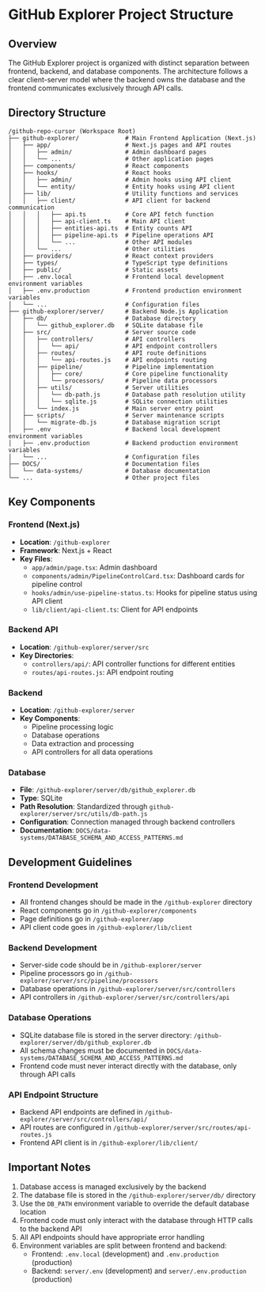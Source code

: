 # GitHub Explorer Project Structure

## Overview

The GitHub Explorer project is organized with distinct separation between frontend, backend, and database components. The architecture follows a clear client-server model where the backend owns the database and the frontend communicates exclusively through API calls.

## Directory Structure

```
/github-repo-cursor (Workspace Root)
├── github-explorer/             # Main Frontend Application (Next.js)
│   ├── app/                     # Next.js pages and API routes
│   │   ├── admin/               # Admin dashboard pages
│   │   └── ...                  # Other application pages
│   ├── components/              # React components
│   ├── hooks/                   # React hooks
│   │   ├── admin/               # Admin hooks using API client
│   │   └── entity/              # Entity hooks using API client
│   ├── lib/                     # Utility functions and services
│   │   ├── client/              # API client for backend communication
│   │   │   ├── api.ts           # Core API fetch function
│   │   │   ├── api-client.ts    # Main API client
│   │   │   ├── entities-api.ts  # Entity counts API
│   │   │   ├── pipeline-api.ts  # Pipeline operations API
│   │   │   └── ...              # Other API modules
│   │   └── ...                  # Other utilities
│   ├── providers/               # React context providers
│   ├── types/                   # TypeScript type definitions
│   ├── public/                  # Static assets
│   ├── .env.local               # Frontend local development environment variables
│   ├── .env.production          # Frontend production environment variables
│   └── ...                      # Configuration files
├── github-explorer/server/      # Backend Node.js Application
│   ├── db/                      # Database directory
│   │   └── github_explorer.db   # SQLite database file
│   ├── src/                     # Server source code
│   │   ├── controllers/         # API controllers
│   │   │   └── api/             # API endpoint controllers
│   │   ├── routes/              # API route definitions
│   │   │   └── api-routes.js    # API endpoints routing
│   │   ├── pipeline/            # Pipeline implementation
│   │   │   ├── core/            # Core pipeline functionality
│   │   │   └── processors/      # Pipeline data processors
│   │   ├── utils/               # Server utilities
│   │   │   └── db-path.js       # Database path resolution utility
│   │   │   └── sqlite.js        # SQLite connection utilities
│   │   └── index.js             # Main server entry point
│   ├── scripts/                 # Server maintenance scripts
│   │   └── migrate-db.js        # Database migration script
│   ├── .env                     # Backend local development environment variables
│   ├── .env.production          # Backend production environment variables
│   └── ...                      # Configuration files
├── DOCS/                        # Documentation files
│   └── data-systems/            # Database documentation
└── ...                          # Other project files
```

## Key Components

### Frontend (Next.js)

- **Location**: `/github-explorer`
- **Framework**: Next.js + React
- **Key Files**:
  - `app/admin/page.tsx`: Admin dashboard
  - `components/admin/PipelineControlCard.tsx`: Dashboard cards for pipeline control
  - `hooks/admin/use-pipeline-status.ts`: Hooks for pipeline status using API client
  - `lib/client/api-client.ts`: Client for API endpoints

### Backend API

- **Location**: `/github-explorer/server/src`
- **Key Directories**:
  - `controllers/api/`: API controller functions for different entities
  - `routes/api-routes.js`: API endpoint routing

### Backend

- **Location**: `/github-explorer/server`
- **Key Components**:
  - Pipeline processing logic
  - Database operations
  - Data extraction and processing
  - API controllers for all data operations

### Database

- **File**: `/github-explorer/server/db/github_explorer.db`
- **Type**: SQLite
- **Path Resolution**: Standardized through `github-explorer/server/src/utils/db-path.js`
- **Configuration**: Connection managed through backend controllers
- **Documentation**: `DOCS/data-systems/DATABASE_SCHEMA_AND_ACCESS_PATTERNS.md`

## Development Guidelines

### Frontend Development

- All frontend changes should be made in the `/github-explorer` directory
- React components go in `/github-explorer/components`
- Page definitions go in `/github-explorer/app`
- API client code goes in `/github-explorer/lib/client`

### Backend Development

- Server-side code should be in `/github-explorer/server`
- Pipeline processors go in `/github-explorer/server/src/pipeline/processors`
- Database operations in `/github-explorer/server/src/controllers`
- API controllers in `/github-explorer/server/src/controllers/api`

### Database Operations

- SQLite database file is stored in the server directory: `/github-explorer/server/db/github_explorer.db`
- All schema changes must be documented in `DOCS/data-systems/DATABASE_SCHEMA_AND_ACCESS_PATTERNS.md`
- Frontend code must never interact directly with the database, only through API calls

### API Endpoint Structure

- Backend API endpoints are defined in `/github-explorer/server/src/controllers/api/`
- API routes are configured in `/github-explorer/server/src/routes/api-routes.js`
- Frontend API client is in `/github-explorer/lib/client/`

## Important Notes

1. Database access is managed exclusively by the backend
2. The database file is stored in the `/github-explorer/server/db/` directory
3. Use the `DB_PATH` environment variable to override the default database location
4. Frontend code must only interact with the database through HTTP calls to the backend API
5. All API endpoints should have appropriate error handling
6. Environment variables are split between frontend and backend:
   - Frontend: `.env.local` (development) and `.env.production` (production)
   - Backend: `server/.env` (development) and `server/.env.production` (production) 